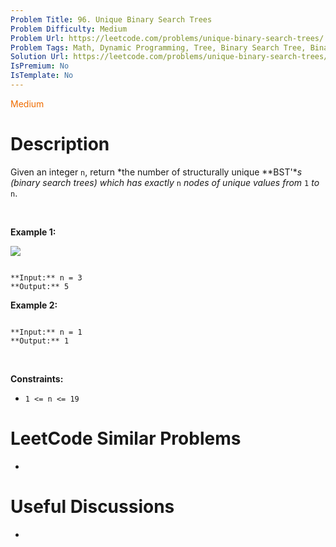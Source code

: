 ```yaml
---
Problem Title: 96. Unique Binary Search Trees
Problem Difficulty: Medium
Problem Url: https://leetcode.com/problems/unique-binary-search-trees/
Problem Tags: Math, Dynamic Programming, Tree, Binary Search Tree, Binary Tree
Solution Url: https://leetcode.com/problems/unique-binary-search-trees/solution/
IsPremium: No
IsTemplate: No
---
```


<span style="color: rgb(239, 108, 0);">Medium</span>

# Description

Given an integer `n`, return *the number of structurally unique **BST'**s (binary search trees) which has exactly* `n` *nodes of unique values from* `1` *to* `n`.


 


**Example 1:**


![](https://assets.leetcode.com/uploads/2021/01/18/uniquebstn3.jpg)

```

**Input:** n = 3
**Output:** 5

```

**Example 2:**



```

**Input:** n = 1
**Output:** 1

```

 


**Constraints:**


* `1 <= n <= 19`




# LeetCode Similar Problems

- []()

# Useful Discussions

- []()
